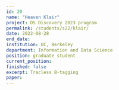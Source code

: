 ```yaml
---
id: 20
name: "Heaven Klair"
project: DS Discovery 2023 program
permalink: /students/s22/klair/
date: 2022-08-28
end_date: 
institution: UC, Berkeley
department: Information and Data Science
position: graduate student
current_position: 
finished: false
excerpt: Tracless B-tagging
paper: 
---
```

